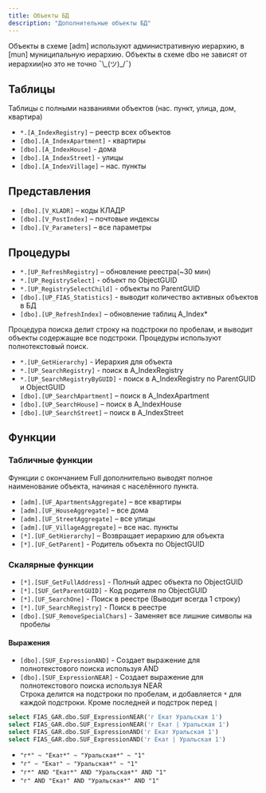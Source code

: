 ```yaml
---
title: Объекты БД
description: "Дополнительные объекты БД"
---
```


Объекты в схеме [adm] используют административную иерархию, в [mun] муниципальную иерархию. 
Объекты в схеме dbo не зависят от иерархии(но это не точно ¯\\\_(ツ)\_/¯)
## Таблицы
Таблицы с полными названиями объектов (нас. пункт, улица, дом, квартира)

* `*.[A_IndexRegistry]` – реестр всех объектов
* `[dbo].[A_IndexApartment]` - квартиры
* `[dbo].[A_IndexHouse]` - дома
* `[dbo].[A_IndexStreet]` - улицы
* `[dbo].[A_IndexVillage]` – нас. пункты
## Представления
* `[dbo].[V_KLADR]` – коды КЛАДР
* `[dbo].[V_PostIndex]` – почтовые индексы
* `[dbo].[V_Parameters]` – все параметры
## Процедуры
* `*.[UP_RefreshRegistry]` – обновление реестра(~30 мин)  
* `*.[UP_RegistrySelect]` - объект по ObjectGUID
* `*.[UP_RegistrySelectChild]` - объекты по ParentGUID
* `[dbo].[UP_FIAS_Statistics]` - выводит количество активных объектов в БД 
* `[dbo].[UP_RefreshIndex]` – обновление таблиц A_Index*

Процедура поиска делит строку на подстроки по пробелам, и выводит объекты содержащие все подстроки. Процедуры используют полнотекстовый поиск.

* `*.[UP_GetHierarchy]` - Иерархия для объекта
* `*.[UP_SearchRegistry]` - поиск в A_IndexRegistry
* `*.[UP_SearchRegistryByGUID]` - поиск в A_IndexRegistry по ParentGUID и ObjectGUID
* `[dbo].[UP_SearchApartment]` – поиск в A_IndexApartment
* `[dbo].[UP_SearchHouse]` – поиск в A_IndexHouse
* `[dbo].[UP_SearchStreet]` – поиск в A_IndexStreet

## Функции
### Табличные функции
Функции с окончанием Full дополнительно выводят полное наименование объекта, начиная с населённого пункта.

* `[adm].[UF_ApartmentsAggregate]` – все квартиры
* `[adm].[UF_HouseAggregate]` – все дома
* `[adm].[UF_StreetAggregate]` – все улицы
* `[adm].[UF_VillageAggregate]` – все нас. пункты
* `[*].[UF_GetHierarchy]` – Возвращает иерархию для объекта 
* `[*].[UF_GetParent]` - Родитель объекта по ObjectGUID
### Скалярные функции 
* `[*].[SUF_GetFullAddress]` - Полный адрес объекта по ObjectGUID
* `[*].[SUF_GetParentGUID]` - Код родителя по ObjectGUID
* `[*].[UF_SearchOne]` - Поиск в реестре (Выводит всегда 1 строку)
* `[*].[UF_SearchRegistry]` - Поиск в реестре
* `[dbo].[SUF_RemoveSpecialChars]` - Заменяет все лишние символы на пробелы
#### Выражения
* `[dbo].[SUF_ExpressionAND]` - Создает выражение для полнотекстового поиска используя AND
* `[dbo].[SUF_ExpressionNEAR]` - Создает выражение для полнотекстового поиска используя NEAR  
Строка делится на подстроки по пробелам, и добавляется `*` для каждой подстроки. Кроме последней и подстрок перед `|`
```sql
select FIAS_GAR.dbo.SUF_ExpressionNEAR('г Екат Уральская 1')
select FIAS_GAR.dbo.SUF_ExpressionNEAR('г Екат | Уральская 1')
select FIAS_GAR.dbo.SUF_ExpressionAND('г Екат Уральская 1')
select FIAS_GAR.dbo.SUF_ExpressionAND('г Екат | Уральская 1')
```
* `"г*" ~ "Екат*" ~ "Уральская*" ~ "1"`
* `"г" ~ "Екат" ~ "Уральская*" ~ "1"`
* `"г*" AND "Екат*" AND "Уральская*" AND "1"`
* `"г" AND "Екат" AND "Уральская*" AND "1"`
